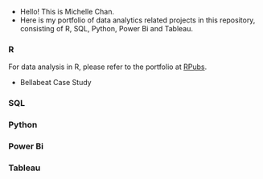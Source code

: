 - Hello! This is Michelle Chan.
- Here is my portfolio of data analytics related projects in this repository, consisting of R, SQL, Python, Power Bi and Tableau.

### R
For data analysis in R, please refer to the portfolio at [RPubs](https://rpubs.com/cwymichelle/R_Portfolio).
- Bellabeat Case Study

### SQL

### Python

### Power Bi

### Tableau
